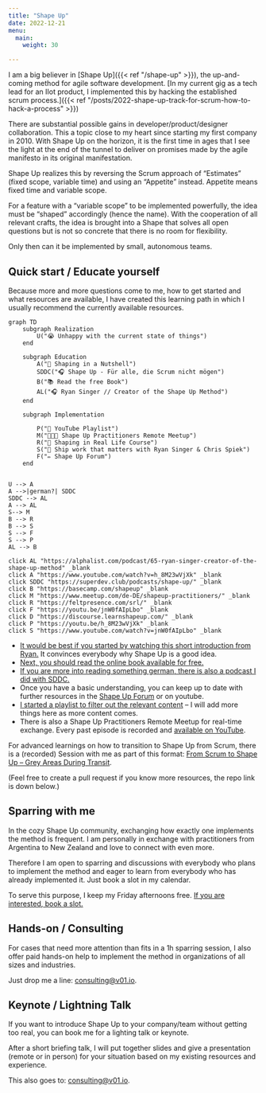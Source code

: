 ```yaml
---
title: "Shape Up"
date: 2022-12-21
menu:
  main:
    weight: 30

---
```


I am a big believer in [Shape Up]({{< ref "/shape-up" >}}), the up-and-coming method for agile software development. [In my current gig as a tech lead for an IIot product, I implemented this by hacking the established scrum process.]({{< ref "/posts/2022-shape-up-track-for-scrum-how-to-hack-a-process" >}})

There are substantial possible gains in developer/product/designer collaboration. This a topic close to my heart since starting my first company in 2010. With Shape Up on the horizon, it is the first time in ages that I see the light at the end of the tunnel to deliver on promises made by the agile manifesto in its original manifestation.

Shape Up realizes this by reversing the Scrum approach of “Estimates” (fixed scope, variable time) and using an “Appetite” instead. Appetite means fixed time and variable scope.

For a feature with a “variable scope” to be implemented powerfully, the idea must be “shaped” accordingly (hence the name). With the cooperation of all relevant crafts, the idea is brought into a Shape that solves all open questions but is not so concrete that there is no room for flexibility.

Only then can it be implemented by small, autonomous teams.

## Quick start / Educate yourself

Because more and more questions come to me, how to get started and what resources are available, I have created this learning path in which I usually recommend the currently available resources.

```mermaid
graph TD
    subgraph Realization
        U("😭 Unhappy with the current state of things")
    end

    subgraph Education
        A("🍿 Shaping in a Nutshell")
        SDDC("🎧 Shape Up - Für alle, die Scrum nicht mögen")
        B("📚 Read the free Book")
        AL("🎧 Ryan Singer // Creator of the Shape Up Method")
    end

    subgraph Implementation

        P("🍿 YouTube Playlist")
        M("🧑🏻‍💻 Shape Up Practitioners Remote Meetup")
        R("🤙 Shaping in Real Life Course")
        S("🍿 Ship work that matters with Ryan Singer & Chris Spiek")
        F("✏️ Shape Up Forum")
    end


U --> A
A -->|german?| SDDC
SDDC --> AL
A --> AL
S--> M
B --> R
B --> S
S --> F
S --> P
AL --> B

click AL "https://alphalist.com/podcast/65-ryan-singer-creator-of-the-shape-up-method" _blank
click A "https://www.youtube.com/watch?v=h_8M23wVjXk" _blank
click SDDC "https://superdev.club/podcasts/shape-up/" _blank
click B "https://basecamp.com/shapeup" _blank
click M "https://www.meetup.com/de-DE/shapeup-practitioners/" _blank
click R "https://feltpresence.com/srl/" _blank
click F "https://youtu.be/jnW0fAIpLbo" _blank
click D "https://discourse.learnshapeup.com/" _blank
click P "https://youtu.be/h_8M23wVjXk" _blank
click S "https://www.youtube.com/watch?v=jnW0fAIpLbo" _blank
```

- [It would be best if you started by watching this short introduction from Ryan.][3] It convinces everybody why Shape Up is a good idea.
- [Next, you should read the online book available for free.][4]
- [If you are more into reading something german, there is also a podcast I did with SDDC.][5]
- Once you have a basic understanding, you can keep up to date with further resources in the [Shape Up Forum][6] or on youtube.
- [I started a playlist to filter out the relevant content][7] – I will add more things here as more content comes.
- There is also a Shape Up Practitioners Remote Meetup for real-time exchange. Every past episode is recorded and [available on YouTube][8].

For advanced learnings on how to transition to Shape Up from Scrum, there is a (recorded) Session with me as part of this format: [From Scrum to Shape Up – Grey Areas During Transit][9].

(Feel free to create a pull request if you know more resources, the repo link is down below.)

## Sparring with me

In the cozy Shape Up community, exchanging how exactly one implements the method is frequent. I am personally in exchange with practitioners from Argentina to New Zealand and love to connect with even more.

Therefore I am open to sparring and discussions with everybody who plans to implement the method and eager to learn from everybody who has already implemented it. Just book a slot in my calendar.

To serve this purpose, I keep my Friday afternoons free. [If you are interested, book a slot.][11]

## Hands-on / Consulting

For cases that need more attention than fits in a 1h sparring session, I also offer paid hands-on help to implement the method in organizations of all sizes and industries.

Just drop me a line: [consulting@v01.io][12].

## Keynote / Lightning Talk

If you want to introduce Shape Up to your company/team without getting too real, you can book me for a lighting talk or keynote.

After a short briefing talk, I will put together slides and give a presentation (remote or in person) for your situation based on my existing resources and experience.

This also goes to: [consulting@v01.io][13].

[3]: https://youtu.be/h_8M23wVjXk
[4]: https://basecamp.com/shapeup
[5]: https://superdev.club/podcasts/shape-up/
[6]: https://discourse.learnshapeup.com/
[7]: https://www.youtube.com/watch?v=h_8M23wVjXk&list=PLh2qZ3Zp-Xw2Q-H3lSjkEPhBYzvkDt6mY
[8]: https://www.youtube.com/channel/UCmIlKaQFptBeYmVcybA7yaw
[9]: https://www.meetup.com/shapeup-practitioners/events/289874608/
[10]: https://github.com/klausbreyer/shapeup-learning-path
[11]: https://calendly.com/v01_io/shape_up
[12]: mailto:consulting@v01.io?subject=shapeup-handson
[13]: mailto:consulting@v01.io?subject=shapeup-keynote
